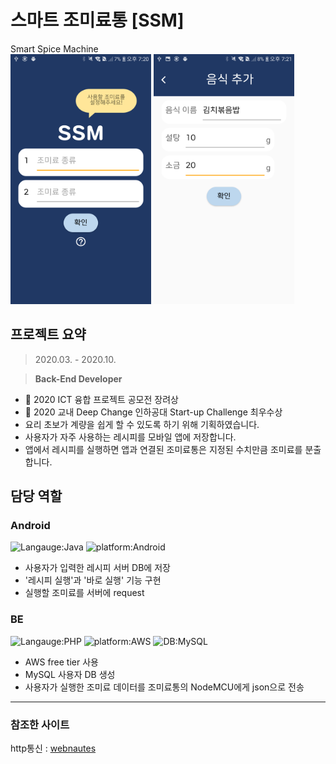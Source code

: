# 스마트 조미료통 [SSM]
Smart Spice Machine   
<img src='./2021-01-10-19-20-47.png' alt='Sleeper_img' height=400px/> <img src='./2021-01-10-19-21-47.png' alt='Sleeper_img' height=400px/>

## 프로젝트 요약
> 2020.03. - 2020.10.   
 
> **Back-End Developer**   
* 🏅 2020 ICT 융합 프로젝트 공모전 장려상   
* 🏅 2020 교내 Deep Change 인하공대 Start-up Challenge 최우수상
* 요리 초보가 계량을 쉽게 할 수 있도록 하기 위해 기획하였습니다.
* 사용자가 자주 사용하는 레시피를 모바일 앱에 저장합니다.
* 앱에서 레시피를 실행하면 앱과 연결된 조미료통은 지정된 수치만큼 조미료를 분출합니다.

## 담당 역할
### Android
![Langauge:Java](https://img.shields.io/badge/Langauge-Java-green) ![platform:Android](https://img.shields.io/badge/Platform-Android-blue) 
* 사용자가 입력한 레시피 서버 DB에 저장
* '레시피 실행'과 '바로 실행' 기능 구현
* 실행할 조미료를 서버에 request

### BE
![Langauge:PHP](https://img.shields.io/badge/Langauge-PHP-green) ![platform:AWS](https://img.shields.io/badge/Platform-AWS-blue) ![DB:MySQL](https://img.shields.io/badge/DB-MySQL-yellow)

* AWS free tier 사용
* MySQL 사용자 DB 생성
* 사용자가 실행한 조미료 데이터를 조미료통의 NodeMCU에게 json으로 전송


* * *
### 참조한 사이트
http통신 : [webnautes](https://webnautes.tistory.com/1189)    
